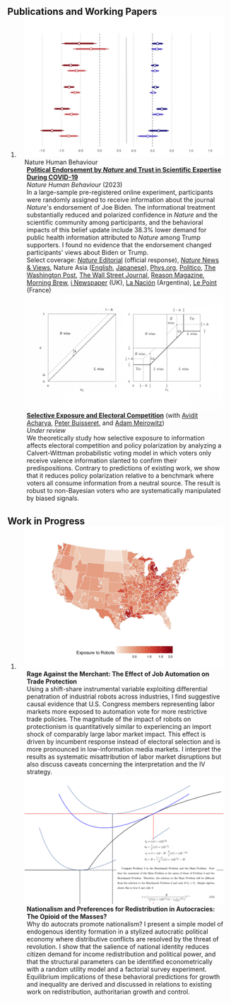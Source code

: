<h2 id="publications" style="margin: 2px 0px -15px;">Publications and Working Papers</h2>

<div class="publications">
<ol class="bibliography">

<li>
<div class="pub-row">
  <div class="col-sm-3 abbr" style="position: relative;padding-right: 15px;padding-left: 15px;">
    <img src="assets/img/het_pr.png" class="teaser img-fluid z-depth-1">
    <abbr class="badge">Nature Human Behaviour</abbr>
  </div>

  <div class="col-sm-9" style="position: relative;padding-right: 15px;padding-left: 20px;">
    <div class="title"><span style="font-weight: bolder;"><a href="https://www.nature.com/articles/s41562-023-01537-5">Political Endorsement by <i>Nature</i> and Trust in Scientific Expertise During COVID-19</a></span></div>
    <div class="periodical"><em>Nature Human Behaviour</em> (2023)</div>
        <div class="abstract">In a large-sample pre-registered online experiment, participants were randomly assigned to receive information about the journal <i>Nature</i>'s endorsement of Joe Biden. The informational treatment substantially reduced and polarized confidence in <i>Nature</i> and the scientific community among participants, and the behavioral impacts of this belief update include 38.3% lower demand for public health information attributed to <i>Nature</i> among Trump supporters. I found no evidence that the endorsement changed participants' views about Biden or Trump. </div>
        <div class="abstract"> Select coverage: <a href="https://www.nature.com/articles/d41586-023-00789-5"><em>Nature</em> Editorial</a> (official response),  <a href="https://www.nature.com/articles/d41586-023-00799-3"><em>Nature</em> News & Views</a>, Nature Asia (<a href="https://www.natureasia.com/en/research/highlight/14429">English</a>, <a href="https://www.natureasia.com/ja-jp/research/highlight/14429">Japanese</a>), <a href="https://phys.org/news/2023-03-political-economist-impact-journal-nature.html">Phys.org</a>, <a href="https://www.politico.com/news/magazine/2023/03/22/why-science-and-politics-dont-mix-00088269">Politico</a>, <a href="https://www.washingtonpost.com/opinions/2023/03/28/nature-editorial-trump-biden-trust-science/">The Washington Post</a>, <a href="https://www.wsj.com/articles/do-scientists-regret-not-sticking-to-the-science-a3da3f17">The Wall Street Journal</a>, <a href="https://reason.com/2023/03/23/virtue-signaling-by-scientific-journals-backfires-new-study-finds/">Reason Magazine</a>, <a href="https://www.morningbrew.com/daily/stories/2023/03/21/what-happens-when-nature-wades-into-politics">Morning Brew</a>, <a href="https://inews.co.uk/opinion/science-and-politics-shouldnt-mix-as-scientific-journal-nature-has-discovered-2229379">i Newspaper</a> (UK), <a href="https://www.lanacion.com.ar/opinion/nota-mental-de-galileo-a-trump-ciencia-confianza-y-politica-nid26032023/">La Nación</a> (Argentina), <a href="https://www.lepoint.fr/sciences-nature/science-en-abus-de-confiance-07-04-2023-2515340_1924.php">Le Point</a> (France)</div>
  </div>
</div>

<div class="pub-row">
  <div class="col-sm-3 abbr" style="position: relative;padding-right: 15px;padding-left: 15px;">
    <img src="assets/img/compstat_se.png" class="teaser img-fluid z-depth-1">
  </div>

  <div class="col-sm-9" style="position: relative;padding-right: 15px;padding-left: 20px;">
    <div class="title"><span style="font-weight: bolder;"><a href="https://drive.google.com/file/d/1J3fqhgxGi64kLqFaZu9l81_fVIXG8_5o/view">Selective Exposure and Electoral Competition</a></span> (with <a href="https://www.aviditacharya.com">Avidit Acharya</a>, <a href="https://sites.google.com/view/pbuisseret/home?pli=1">Peter Buisseret</a>, and <a href="https://politicalscience.yale.edu/people/adam-meirowitz">Adam Meirowitz</a>)</div>
    <div class="periodical"><i>Under review</i></div>
    <div class="abstract">We theoretically study how selective exposure to information affects electoral competition and policy polarization by analyzing a Calvert-Wittman probabilistic voting model in which voters only receive valence information slanted to confirm their predispositions. Contrary to predictions of existing work, we show that it reduces policy polarization relative to a benchmark where voters all consume information from a neutral source. The result is robust to non-Bayesian voters who are systematically manipulated by biased signals. </div>
  </div>
</div>
</li>
  
<br>

</ol>
</div>

<h2 id="publications" style="margin: 2px 0px -15px;">Work in Progress</h2>

<div class="publications">
<ol class="bibliography">




<li>
<div class="pub-row">
  <div class="col-sm-3 abbr" style="position: relative;padding-right: 15px;padding-left: 15px;">
    <img src="assets/img/cd.png" class="teaser img-fluid z-depth-1">
  </div>

  <div class="col-sm-9" style="position: relative;padding-right: 15px;padding-left: 20px;">
    <div class="title"><span style="font-weight: bolder;">Rage Against the Merchant: The Effect of Job Automation on Trade Protection</span></div>
        <div class="abstract"> Using a shift-share instrumental variable exploiting differential penatration of industrial robots across industries, I find suggestive causal evidence that U.S. Congress members representing labor markets more exposed to automation vote for more restrictive trade policies. The magnitude of the impact of robots on protectionism is quantitatively similar to experiencing an import shock of comparably large labor market impact. This effect is driven by incumbent response instead of electoral selection and is more pronounced in low-information media markets. I interpret the results as systematic misattribution of labor market disruptions but also discuss caveats concerning the interpretation and the IV strategy.  </div>
  </div>
</div>

<div class="pub-row">
  <div class="col-sm-3 abbr" style="position: relative;padding-right: 15px;padding-left: 15px;">
    <img src="assets/img/IC_text.png" class="teaser img-fluid z-depth-1">
  </div>

  <div class="col-sm-9" style="position: relative;padding-right: 15px;padding-left: 20px;">
    <div class="title"><span style="font-weight: bolder;">Nationalism and Preferences for Redistribution in Autocracies: The Opioid of the Masses?</span></div>
        <div class="abstract"> Why do autocrats promote nationalism? I present a simple model of endogenous identity formation in a stylized autocratic political economy where distributive conflicts are resolved by the threat of revolution. I show that the salience of national identity reduces citizen demand for income redistribution and political power, and that the structural parameters can be identified econometrically with a random utility model and a factorial survey experiment. Equilibrium implications of these behavioral predictions for growth and inequality are derived and discussed in relations to existing work on redistribution, authoritarian growth and control. </div>
  </div>
</div>
</li>
  
<br>

</ol>
</div>
